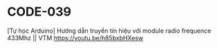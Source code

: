 # CODE-039
[Tự học Arduino] Hướng dẫn truyền tín hiệu với module radio frequence 433Mhz || VTM https://youtu.be/h85bxbHXesw
